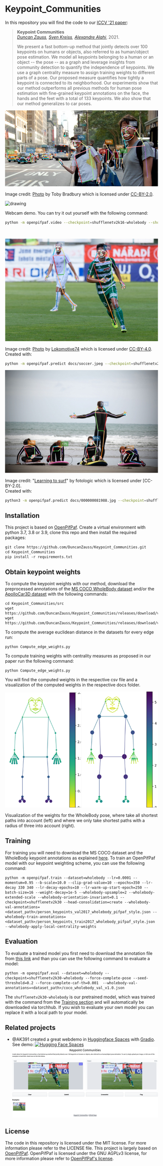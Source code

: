 # Keypoint_Communities
In this repository you will find the code to our [ICCV '21 paper](https://arxiv.org/abs/2110.00988):
> __Keypoint Communities__<br />
> _[Duncan Zauss](https://www.linkedin.com/in/duncan-zauss/), [Sven Kreiss](https://www.svenkreiss.com), [Alexandre Alahi](https://scholar.google.com/citations?user=UIhXQ64AAAAJ&hl=en)_, 2021.
>
> We present a fast bottom-up method that jointly detects over 100 keypoints on humans or objects, also referred to as human/object pose estimation. We model all keypoints belonging to a human or an object -- the pose -- as a graph and leverage insights from community detection to quantify the independence of keypoints. We use a graph centrality measure to assign training weights to different parts of a pose. Our proposed measure quantifies how tightly a keypoint is connected to its neighborhood. Our experiments show that our method outperforms all previous methods for human pose estimation with fine-grained keypoint annotations on the face, the hands and the feet with a total of 133 keypoints. We also show that our method generalizes to car poses. 


![example image with overlaid wholebody pose predictions](docs/Hailing_a_cab_Toby_bradbury.jpg.predictions_crop.jpeg.predictions.jpeg)

Image credit: [Photo](https://www.flickr.com/photos/mrlerone/3966487577/in/photolist-73vhyR-M9mY) by Toby Bradbury which is licensed under [CC-BY-2.0](https://creativecommons.org/licenses/by/2.0/).<br />

<img src="docs/demo.gif" alt="drawing" width="1000"/>

Webcam demo. You can try it out yourself with the following command: 
```sh
python -m openpifpaf.video --checkpoint=shufflenetv2k16-wholebody --show --long-edge=320
```
<br />

![example image with overlaid wholebody pose predictions](docs/soccer.jpeg.predictions.jpeg)

Image credit: [Photo](https://de.wikipedia.org/wiki/Kamil_Vacek#/media/Datei:Kamil_Vacek_20200627.jpg) by [Lokomotive74](https://commons.wikimedia.org/wiki/User:Lokomotive74) which is licensed under [CC-BY-4.0](https://creativecommons.org/licenses/by/4.0/).<br />
Created with:
```sh
python -m openpifpaf.predict docs/soccer.jpeg --checkpoint=shufflenetv2k30-wholebody --line-width=2 --show
```

![example image with overlaid wholebody pose predictions](docs/000000081988.jpg.predictions.jpeg)

Image credit: "[Learning to surf](https://www.flickr.com/photos/fotologic/6038911779/in/photostream/)" by fotologic which is licensed under [CC-BY-2.0].<br />
Created with:
```sh
python3 -m openpifpaf.predict docs/000000081988.jpg --checkpoint=shufflenetv2k30-wholebody --line-width=2 --show
```
 

## Installation
This project is based on [OpenPifPaf](https://github.com/openpifpaf/openpifpaf). Create a virtual environment with python 3.7, 3.8 or 3.9, clone this repo and then install the required packages:
```
git clone https://github.com/DuncanZauss/Keypoint_Communities.git
cd Keypoint_Communities
pip install -r requirements.txt
```

## Obtain keypoint weights
To compute the keypoint weights with our method, download the preprocessed annotations of the [MS COCO WholeBody dataset](https://github.com/jin-s13/COCO-WholeBody) and/or the [ApolloCar3D dataset](http://apolloscape.auto/car_instance.html) with the following commands:
```
cd Keypoint_Communities/src
wget https://github.com/DuncanZauss/Keypoint_Communities/releases/download/v0.1.0/person_keypoints_train2017_wholebody_pifpaf_style.json
wget https://github.com/DuncanZauss/Keypoint_Communities/releases/download/v0.1.0/apollo_keypoints_66_train.json
```
To compute the average euclidean distance in the datasets for every edge run:
```
python Compute_edge_weights.py
```
To compute training weights with centrality measures as proposed in our paper run the following command:
```
python Compute_edge_weights.py
```
You will find the computed weights in the respective csv file and a visualization of the computed weights in the respective docs folder.
<p float="left">
  <img src="src/docs_wb/centrality_harmonic_euclid_global_inverse_skeleton_wholebody.png" width="250" />
  <img src="src/docs_wb/w_harm_euclid_radius_3_skeleton_wholebody.png" width="250" /> 
</p>
Visualization of the weights for the WholeBody pose, where take all shortest paths into account (left) and where we only take shortest paths with a radius of three into account (right).


## Training
For training you will need to download the MS COCO dataset and the WholeBody keypoint annotations as explained [here](https://openpifpaf.github.io/plugins_wholebody.html#train).
To train an OpenPifPaf model with our keypoint weighting scheme, you can use the following command:
```
python -m openpifpaf.train --dataset=wholebody --lr=0.0001 --momentum=0.95 --b-scale=10.0 --clip-grad-value=10 --epochs=350 --lr-decay 330 340 --lr-decay-epochs=10 --lr-warm-up-start-epoch=250 --batch-size=16 --weight-decay=1e-5 --wholebody-upsample=2 --wholebody-extended-scale --wholebody-orientation-invariant=0.1 --checkpoint=shufflenetv2k30 --head-consolidation=create --wholebody-val-annotations=<dataset_path>/person_keypoints_val2017_wholebody_pifpaf_style.json --wholebody-train-annotations=<dataset_path>/person_keypoints_train2017_wholebody_pifpaf_style.json --wholebody-apply-local-centrality-weights
```

## Evaluation
To evaluate a trained model you first need to download the annotation file from [this link](https://drive.google.com/file/d/1N6VgwKnj8DeyGXCvp1eYgNbRmw6jdfrb/view) and than you can use the following command to evaluate a model:
```
python -m openpifpaf.eval --dataset=wholebody --checkpoint=shufflenetv2k30-wholebody --force-complete-pose --seed-threshold=0.2 --force-complete-caf-th=0.001  --wholebody-val-annotations=<dataset_path>/coco_wholebody_val_v1.0.json
```
The `shufflenetv2k30-wholebody` is our pretrained model, which was trained with the command from the [Training section](https://github.com/DuncanZauss/Keypoint_Communities#training) and will automatically be downloaded via torchhub. If you wish to evaluate your own model you can replace it with a local path to your model.


## Related projects
* @AK391 created a great webdemo in [Huggingface Spaces](https://huggingface.co/spaces) with [Gradio](https://github.com/gradio-app/gradio). See demo: [![Hugging Face Spaces](https://img.shields.io/badge/%F0%9F%A4%97%20Hugging%20Face-Spaces-blue)](https://huggingface.co/spaces/akhaliq/Keypoint_Communities)
![Screenshot web interface](docs/screenshot_demo.png)

## License
The code in this repository is licensed under the MIT license. For more information please refer to the LICENSE file. This project is largely based on [OpenPifPaf](https://github.com/openpifpaf/openpifpaf). OpenPifPaf is licensed under the GNU AGPLv3 license, for more information please refer to [OpenPifPaf's license](https://github.com/openpifpaf/openpifpaf/blob/main/LICENSE).


